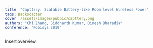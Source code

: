 ```yaml
---
title: "Capttery: Scalable Battery-like Room-level Wireless Power"
tags: Backscatter 
cover: /assets/images/pubpic/capttery.png
authors: "Chi Zhang, Siddharth Kumar, Dinesh Bharadia"
conference: "Mobisys 2019"
---
```


Insert overview.